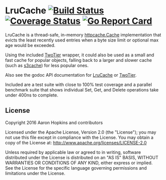 LruCache [![Build Status](https://github.com/die-net/lrucache/actions/workflows/go-test.yml/badge.svg)](https://github.com/die-net/lrucache/actions/workflows/go-test.yml) [![Coverage Status](https://coveralls.io/repos/github/die-net/lrucache/badge.svg?branch=master)](https://coveralls.io/github/die-net/lrucache?branch=master) [![Go Report Card](https://goreportcard.com/badge/github.com/die-net/lrucache)](https://goreportcard.com/report/github.com/die-net/lrucache)
========

LruCache is a thread-safe, in-memory [httpcache.Cache](https://github.com/gregjones/httpcache) implementation that evicts the least recently used entries when a byte size limit or optional max age would be exceeded.

Using the included [TwoTier](https://github.com/die-net/lrucache/tree/master/twotier) wrapper, it could also be used as a small and fast cache for popular objects, falling back to a larger and slower cache (such as [s3cache](https://github.com/sourcegraph/s3cache)) for less popular ones.

Also see the godoc API documentation for [LruCache](https://godoc.org/github.com/die-net/lrucache) or [TwoTier](https://godoc.org/github.com/die-net/lrucache/twotier).

Included are a test suite with close to 100% test coverage and a parallel benchmark suite that shows individual Set, Get, and Delete operations take under 400ns to complete.

License
-------

Copyright 2016 Aaron Hopkins and contributors

Licensed under the Apache License, Version 2.0 (the "License"); you may not use this file except in compliance with the License. You may obtain a copy of the License at: http://www.apache.org/licenses/LICENSE-2.0

Unless required by applicable law or agreed to in writing, software distributed under the License is distributed on an "AS IS" BASIS, WITHOUT WARRANTIES OR CONDITIONS OF ANY KIND, either express or implied. See the License for the specific language governing permissions and limitations under the License.
